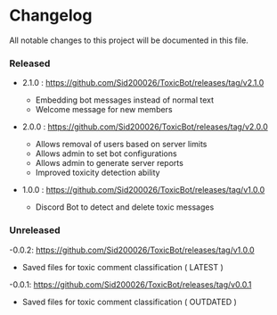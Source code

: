 # Changelog

All notable changes to this project will be documented in this file.

### Released

- 2.1.0 : https://github.com/Sid200026/ToxicBot/releases/tag/v2.1.0
  - Embedding bot messages instead of normal text
  - Welcome message for new members

- 2.0.0 : https://github.com/Sid200026/ToxicBot/releases/tag/v2.0.0

  - Allows removal of users based on server limits
  - Allows admin to set bot configurations
  - Allows admin to generate server reports
  - Improved toxicity detection ability

- 1.0.0 : https://github.com/Sid200026/ToxicBot/releases/tag/v1.0.0
  - Discord Bot to detect and delete toxic messages

### Unreleased

-0.0.2: https://github.com/Sid200026/ToxicBot/releases/tag/v1.0.0

- Saved files for toxic comment classification ( LATEST )

-0.0.1: https://github.com/Sid200026/ToxicBot/releases/tag/v0.0.1

- Saved files for toxic comment classification ( OUTDATED )
